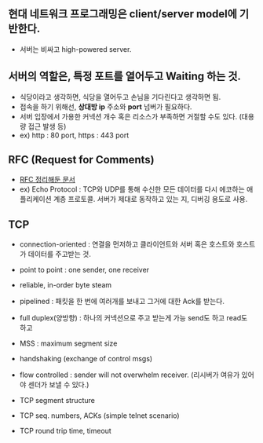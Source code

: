 ## 현대 네트워크 프로그래밍은 client/server model에 기반한다.

- 서버는 비싸고 high-powered server.
  

## 서버의 역할은, 특정 포트를 열어두고 Waiting 하는 것.
- 식당이라고 생각하면, 식당을 열어두고 손님을 기다린다고 생각하면 됨.
- 접속을 하기 위해선, **상대방 ip** 주소와 **port** 넘버가 필요하다.
- 서버 입장에서 가용한 커넥션 개수 혹은 리소스가 부족하면 거절할 수도 있다. (대용량 접근 발생 등)
- ex) http : 80 port, https : 443 port

## RFC (Request for Comments)
- [RFC 정리해둔 문서](./RFC.md)
- ex) Echo Protocol : TCP와 UDP를 통해 수신한 모든 데이터를 다시 에코하는 애플리케이션 계층 프로토콜. 서버가 제대로 동작하고 있는 지, 디버깅 용도로 사용.

## TCP
- connection-oriented : 연결을 먼저하고 클라이언트와 서버 혹은 호스트와 호스트가 데이터를 주고받는 것.
- point to point : one sender, one receiver
- reliable, in-order byte steam
- pipelined : 패킷을 한 번에 여러개를 보내고 그거에 대한 Ack를 받는다. 
- full duplex(양방향) : 하나의 커넥션으로 주고 받는게 가능 send도 하고 read도 하고 
- MSS : maximum segment size
- handshaking (exchange of control msgs)
- flow controlled : sender will not overwhelm receiver. (리시버가 여유가 있어야 센더가 보낼 수 있다.)

- TCP segment structure
- TCP seq. numbers, ACKs (simple telnet scenario)
- TCP round trip time, timeout